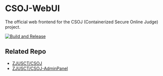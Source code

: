 # CSOJ-WebUI

The official web frontend for the CSOJ (Containerized Secure Online Judge) project.

[![Build and Release](https://github.com/ZJUSCT/CSOJ-WebUI/actions/workflows/build.yml/badge.svg)](https://github.com/ZJUSCT/CSOJ-WebUI/actions/workflows/build.yml)

## Related Repo

- [ZJUSCT/CSOJ](https://github.com/ZJUSCT/CSOJ)
- [ZJUSCT/CSOJ-AdminPanel](https://github.com/ZJUSCT/CSOJ-AdminPanel)